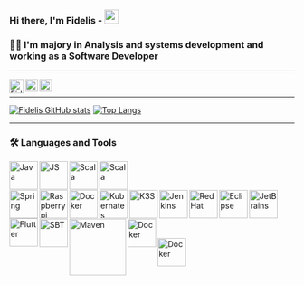 ### Hi there, I'm Fidelis - <img src="https://media.giphy.com/media/hvRJCLFzcasrR4ia7z/giphy.gif" width="25px" height="25px">
### 🧔🏻 I'm majory in Analysis and systems development and working as a Software Developer

<!-- Spacer Horizontal -->
----------------------
<p>
<a href="mailto:fidelis.solucoes@gmail.com">
  <img align="left" alt="Fidelis | Gmail" width="25px" src="https://upload.wikimedia.org/wikipedia/commons/7/7e/Gmail_icon_%282020%29.svg" />
</a>

<a href="https://www.linkedin.com/in/fidelis-guimaraes/">
  <img align="left" alt="Fidelis Guimarães | LinkedIN" width="22px" src="https://raw.githubusercontent.com/peterthehan/peterthehan/master/assets/linkedin.svg" />
</a>

<a href="https://www.instagram.com/guimaraesfidelis">
  <img align="left" alt="Fidelis Guimarães | Instagram" width="22px" src="https://upload.wikimedia.org/wikipedia/commons/9/96/Instagram.svg" />
</a><br>
</p>

<!-- Spacer Horizontal -->
----------------------

[![Fidelis GitHub stats](https://github-readme-stats.vercel.app/api?username=fidelisfelipe&count_private=true&show_icons=true&theme=tokyonight)](https://github-readme-stats.vercel.app/api/top-langs/?username=fidelisfelipe)
[![Top Langs](https://github-readme-stats.vercel.app/api/top-langs/?username=fidelisfelipe&hide=javascript,html,css&layout=compact&theme=tokyonight)](https://github-readme-stats.vercel.app/api/top-langs/?username=fidelisfelipe)

<!-- Spacer Horizontal -->
----------------------

### 🛠 Languages and Tools
<!-- Editors -->
<!-- java -->
<img align="left" alt="Java" width="50px" src="https://www.vectorlogo.zone/logos/java/java-icon.svg" />
<!-- js -->
<img align="left" alt="JS" height="50px" src="https://i.pinimg.com/736x/28/75/3d/28753ddf79d70042ba86564947e13bf5.jpg" />
<!-- scala -->
<img align="left" alt="Scala" height="50px" src="https://dwglogo.com/wp-content/uploads/2017/09/1300px-Scala_logo.png" />
<!-- Lua -->
<img align="left" alt="Scala" height="50px" src="https://miro.medium.com/max/300/1*GWQABW-p8OpZKjNN11pMXA.png" />

<br>
<br>
<br>
<img align="left" alt="Spring" height="50px" src="https://www.vectorlogo.zone/logos/springio/springio-icon.svg" />
<img align="left" alt="Raspberrypi" height="50px" src="https://www.vectorlogo.zone/logos/raspberrypi/raspberrypi-icon.svg" />
<img align="left" alt="Docker" height="50px" src="https://www.vectorlogo.zone/logos/docker/docker-icon.svg" />
<img align="left" alt="Kubernates" height="50px" src="https://www.vectorlogo.zone/logos/kubernetes/kubernetes-icon.svg" />
<img align="left" alt="K3S" height="50px" src="https://www.starkandwayne.com/wp-content/uploads/trying-tiny-k3s-on-google-cloud-with-k3sup.jpg" />
<img align="left" alt="Jenkins" height="50px" src="https://www.vectorlogo.zone/logos/jenkins/jenkins-icon.svg" />
<img align="left" alt="RedHat" height="50px" src="https://www.vectorlogo.zone/logos/redhat/redhat-icon.svg" />
<img align="left" alt="Eclipse" height="50px" src="https://www.vectorlogo.zone/logos/eclipse/eclipse-icon.svg" />
<img align="left" alt="JetBrains" height="50px" src="https://www.vectorlogo.zone/logos/jetbrains/jetbrains-icon.svg" />
<img align="left" alt="Flutter" height="50px" src="https://i.pinimg.com/originals/44/51/b1/4451b16f14d94961bbc5a1a29c2d3459.jpg" />
<br>
<br>
<br>

<img align="left" alt="SBT" width="50px" src="https://i1.sndcdn.com/artworks-000097254898-ek94o4-t500x500.jpg" />
<img align="left" alt="Maven" width="100px" src="https://miro.medium.com/max/743/1*M7gYkSDwC5ny9SxxBwzozA.png" />
<img align="left" alt="Docker" width="50px" src="https://p.kindpng.com/picc/s/326-3261444_gradle-build-tool-logo-hd-png-download.png" />
<br>
<br>
<img align="left" alt="Docker" width="50px" src="https://diegomariano.com/wp-content/uploads/2021/06/react-logo.png" />


[gmail]: mailto:fidelis.solucoes@gmail.com
[instagram]: https://instagram.com/guimaraesfidelis
[linkedin]: https://linkedin.com/in/fidelis-guimaraes





